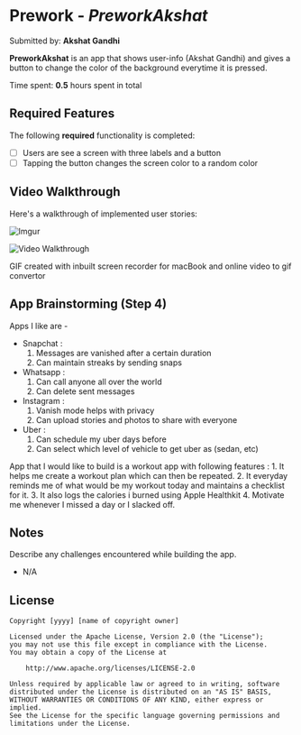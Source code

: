 # Prework - *PreworkAkshat*

Submitted by: **Akshat Gandhi**

**PreworkAkshat** is an app that shows user-info (Akshat Gandhi) and gives a button to change the color of the background everytime it is pressed. 

Time spent: **0.5** hours spent in total

## Required Features

The following **required** functionality is completed:

- [ ] Users are see a screen with three labels and a button
- [ ] Tapping the button changes the screen color to a random color
 
## Video Walkthrough

Here's a walkthrough of implemented user stories:

![Imgur](https://i.imgur.com/77R7cpE.gif)


<img src='![](https://imgur.com/a/AWrSbxm.gif)' title='Video Walkthrough' width='' alt='Video Walkthrough' />

<!-- Replace this with whatever GIF tool you used! -->
GIF created with inbuilt screen recorder for macBook and online video to gif convertor
<!-- Recommended tools:
[Kap](https://getkap.co/) for macOS
[ScreenToGif](https://www.screentogif.com/) for Windows
[peek](https://github.com/phw/peek) for Linux. -->

## App Brainstorming (Step 4)
Apps I like are - 
  - Snapchat : 
     1. Messages are vanished after a certain duration
     2. Can maintain streaks by sending snaps
  - Whatsapp :
     1. Can call anyone all over the world
     2. Can delete sent messages
  - Instagram :
     1. Vanish mode helps with privacy
     2. Can upload stories and photos to share with everyone
  - Uber :
     1. Can schedule my uber days before
     2. Can select which level of vehicle to get uber as (sedan, etc)

App that I would like to build is a workout app with following features : 
    1. It helps me create a workout plan which can then be repeated. 
    2. It everyday reminds me of what would be my workout today and maintains a checklist for it. 
    3. It also logs the calories i burned using Apple Healthkit 
    4. Motivate me whenever I missed a day or I slacked off. 

## Notes

Describe any challenges encountered while building the app.
- N/A

## License

    Copyright [yyyy] [name of copyright owner]

    Licensed under the Apache License, Version 2.0 (the "License");
    you may not use this file except in compliance with the License.
    You may obtain a copy of the License at

        http://www.apache.org/licenses/LICENSE-2.0

    Unless required by applicable law or agreed to in writing, software
    distributed under the License is distributed on an "AS IS" BASIS,
    WITHOUT WARRANTIES OR CONDITIONS OF ANY KIND, either express or implied.
    See the License for the specific language governing permissions and
    limitations under the License.
